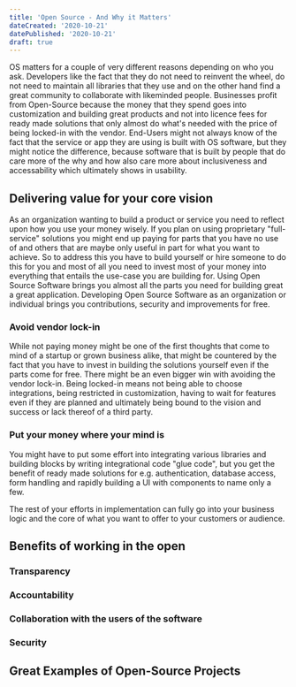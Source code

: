 ```yaml
---
title: 'Open Source - And Why it Matters'
dateCreated: '2020-10-21'
datePublished: '2020-10-21'
draft: true
---
```


OS matters for a couple of very different reasons depending on who you ask.
Developers like the fact that they do not need to reinvent the wheel, do not need to maintain all libraries that they use and on the other hand find a great community to collaborate with likeminded people.
Businesses profit from Open-Source because the money that they spend goes into customization and building great products and not into licence fees for ready made solutions that only almost do what's needed with the price of being locked-in with the vendor.
End-Users might not always know of the fact that the service or app they are using is built with OS software, but they might notice the difference, because software that is built by people that do care more of the why and how also care more about inclusiveness and accessability which ultimately shows in usability.

## Delivering value for your core vision

As an organization wanting to build a product or service you need to reflect upon how you use your money wisely. If you plan on using proprietary "full-service" solutions you might end up paying for parts that you have no use of and others that are maybe only useful in part for what you want to achieve. So to address this you have to build yourself or hire someone to do this for you and most of all you need to invest most of your money into everything that entails the use-case you are building for. Using Open Source Software brings you almost all the parts you need for building great a great application. Developing Open Source Software as an organization or individual brings you contributions, security and improvements for free.

### Avoid vendor lock-in

While not paying money might be one of the first thoughts that come to mind of a startup or grown business alike, that might be countered by the fact that you have to invest in building the solutions yourself even if the parts come for free. There might be an even bigger win with avoiding the vendor lock-in. Being locked-in means not being able to choose integrations, being restricted in customization, having to wait for features even if they are planned and ultimately being bound to the vision and success or lack thereof of a third party.

### Put your money where your mind is

You might have to put some effort into integrating various libraries and building blocks by writing integrational code "glue code", but you get the benefit of ready made solutions for e.g. authentication, database access, form handling and rapidly building a UI with components to name only a few.

The rest of your efforts in implementation can fully go into your business logic and the core of what you want to offer to your customers or audience.

## Benefits of working in the open

### Transparency

### Accountability

### Collaboration with the users of the software

### Security

## Great Examples of Open-Source Projects

